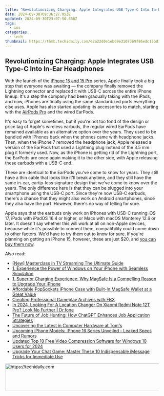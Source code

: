 ```yaml
---
title: "Revolutionizing Charging: Apple Integrates USB Type-C Into In-Ear Headphones"
date: 2024-09-30T09:36:27.053Z
updated: 2024-09-30T23:07:50.638Z
tags:
  - ios
categories:
  - tech
thumbnail: https://thmb.techidaily.com/e2a22d0e1eb69e31073b9f86edc15bd17dc9ed7433f25f15297fff8ea322d744.jpg
---
```


## Revolutionizing Charging: Apple Integrates USB Type-C Into In-Ear Headphones

With the launch of the [iPhone 15 and 15 Pro](https://unlock-android.techidaily.com/how-to-reset-your-infinix-hot-40-pro-lock-screen-password-by-drfone-android/) series, Apple finally took a big step that everyone was awaiting — the company finally removed the Lightning connector and replaced it with USB-C across the entire iPhone lineup. It's a step the company had been gradually taking with the iPads, and now, iPhones are finally using the same standardized ports everything else uses. Apple has also started updating its accessories to match, starting with the [AirPods Pro](https://facebook-record-videos.techidaily.com/updated-in-2024-achieving-cohesion-in-content-with-flv-video-integration/) and the wired EarPods.

 It's easy to forget sometimes, but if you're not too fond of the design or price tag of Apple's wireless earbuds, the regular wired EarPods have remained available as an alternative option over the years. They used to be bundled with iPhones back when the phones came with headphone jacks. Then, when the iPhone 7 removed the headphone jack, Apple released a version of the EarPods that used a Lightning plug instead of the 3.5 mm plug it formerly used. Now, as the iPhone is getting rid of the Lightning port, the EarPods are once again making it to the other side, with Apple releasing these earbuds with a USB-C end.

 These are identical to the EarPods you've come to know for years. They still have a thin cable that looks like it'll break anytime, and they still have the same in-ear, eartip-less signature design that we've come to know over the years. The only difference here is that they can be plugged into your smartphone using the USB-C port. Since they're now USB-C earbuds, there's a chance that they might also work on Android smartphones, since they also have the port. However, there's no way of telling for sure.

 Apple says that the earbuds only work on iPhones with USB-C running iOS 17, iPads with iPadOS 16.4 or higher, or Macs with macOS Monterey 12.6 or later. It doesn't say whether this will work at all on non-Apple devices, because while it's possible to connect them, compatibility could come down to other factors. We'd have to try them out to know for sure. If you're planning on getting an iPhone 15, however, these are just $20, and [you can buy them now](https://www.apple.com/shop/product/MTJY3AM/A/earpods-usb-c).

<ins class="adsbygoogle"
     style="display:block"
     data-ad-format="autorelaxed"
     data-ad-client="ca-pub-7571918770474297"
     data-ad-slot="1223367746"></ins>

<ins class="adsbygoogle"
     style="display:block"
     data-ad-client="ca-pub-7571918770474297"
     data-ad-slot="8358498916"
     data-ad-format="auto"
     data-full-width-responsive="true"></ins>

<span class="atpl-alsoreadstyle">Also read:</span>
<div><ul>
<li><a href="https://extra-guidance.techidaily.com/new-masterclass-in-tv-streaming-the-ultimate-guide/"><u>[New] Masterclass in TV Streaming The Ultimate Guide</u></a></li>
<li><a href="https://os-tips.techidaily.com/1-experience-the-power-of-windows-on-your-iphone-with-seamless-simulation/"><u>1. Experience the Power of Windows on Your iPhone with Seamless Simulation</u></a></li>
<li><a href="https://os-tips.techidaily.com/1-superior-charging-experience-why-magsafe-is-a-compelling-reason-to-upgrade-your-iphone/"><u>1. Superior Charging Experience: Why MagSafe Is a Compelling Reason to Upgrade Your iPhone</u></a></li>
<li><a href="https://os-tips.techidaily.com/affordable-popsockets-iphone-case-with-built-in-magsafe-wallet-at-a-great-value/"><u>Affordable PopSockets iPhone Case with Built-In MagSafe Wallet at a Great Value</u></a></li>
<li><a href="https://digital-screen-recording.techidaily.com/creating-professional-gameplay-archives-with-fbx/"><u>Creating Professional Gameplay Archives with FBX</u></a></li>
<li><a href="https://phone-solutions.techidaily.com/in-2024-looking-for-a-location-changer-on-xiaomi-redmi-note-12t-pro-look-no-further-drfone-by-drfone-virtual-android/"><u>In 2024, Looking For A Location Changer On Xiaomi Redmi Note 12T Pro? Look No Further | Dr.fone</u></a></li>
<li><a href="https://tech-haven.techidaily.com/the-future-of-job-hunting-how-chatgpt-enhances-job-application-strategies/"><u>The Future of Job Hunting: How ChatGPT Enhances Job Application Strategies</u></a></li>
<li><a href="https://hardware-tips.techidaily.com/uncovering-the-latest-in-computer-hardware-at-toms/"><u>Uncovering the Latest in Computer Hardware at Tom's</u></a></li>
<li><a href="https://os-tips.techidaily.com/upcoming-iphone-models-iphone-16-series-unveiled-leaked-specs-and-rumors/"><u>Upcoming iPhone Models: IPhone 16 Series Unveiled - Leaked Specs and Rumors</u></a></li>
<li><a href="https://smart-video-editing.techidaily.com/updated-top-10-free-video-compression-software-for-windows-10-users-for-2024/"><u>Updated Top 10 Free Video Compression Software for Windows 10 Users for 2024</u></a></li>
<li><a href="https://os-tips.techidaily.com/upgrade-your-chat-game-master-these-10-indispensable-imessage-tricks-for-immediate-use/"><u>Upgrade Your Chat Game: Master These 10 Indispensable iMessage Tricks for Immediate Use</u></a></li>
</ul></div>

<!-- affiliate ads begin -->
<a href="https://aligracehair.sjv.io/c/5597632/1938682/19272" target="_top" id="1938682">
  <img src="//a.impactradius-go.com/display-ad/19272-1938682" border="0" alt="https://techidaily.com" width="728" height="90"/>
</a>
<img height="0" width="0" src="https://aligracehair.sjv.io/i/5597632/1938682/19272" style="position:absolute;visibility:hidden;" border="0" />
<!-- affiliate ads end -->

